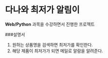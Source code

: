 # 다나와 최저가 알림이
<strong>Web/Python</strong> 과목을 수강하면서 진행한 프로젝트

###설명서
1. 원하는 상품명을 검색하면 최저가를 확인한다.
2. 해당 제품이 최저가가 되면 메일로 알람을 알려준다.
